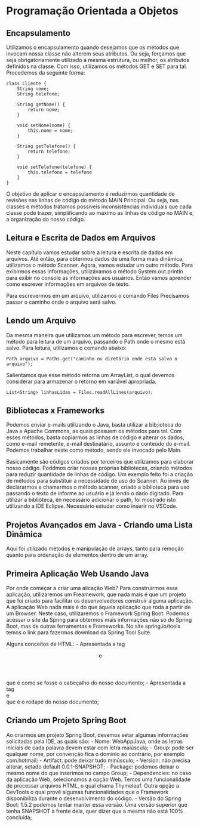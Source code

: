 # Programação Orientada a Objetos

## Encapsulamento

Utilizamos o encapsulamento quando desejamos que os métodos que invocam nossa classe não alterem seus atributos. Ou seja, forçamos que seja obrigatoriamente utilizado a mesma estrutura, ou melhor, os atributos definidos na classe. Com isso, utilizamos os métodos GET e SET para tal.
Procedemos da seguinte forma:

    class Cliente {
        String nome;
        String telefone;

        String getNome() {
            return nome;
        }

        void setNome(nome) {
            this.nome = nome;
        }

        String getTelefone() {
            return telefone;
        }

        void setTelefone(telefone) {
            this.telefone = telefone
        }
    }
O objetivo de aplicar o encapsulamento é reduzirmos quantidade de revisões nas linhas de código do método MAIN Principal. Ou seja, nas classes e métodos tratamos possíveis inconsistências individuais que cada classe pode trazer, simplificando ao máximo as linhas de código no MAIN e, a organização do nosso código.

## Leitura e Escrita de Dados em Arquivos

Neste capítulo vamos estudar sobre a leitura e escrita de dados em arquivos. Até então, para obtermos dados de uma forma mais dinâmica, utilizamos o método Scanner. Agora, vamos estudar um outro método. Para exibirmos essas informações, utilizávamos o método System.out.println para exibir no console as informações aos usuários.
Então vamos aprender como escrever informações em arquivos de texto.

Para escrevermos em um arquivo, utilizamos o comando Files
Precisamos passar o caminho onde o arquivo será salvo.

## Lendo um Arquivo

Da mesma maneira que utilizamos um método para escrever, temos um método para leitura de um arquivo, passando o Path onde o mesmo está salvo.
Para leitura, utilizamos o comando abaixo:

    Path arquivo = Paths.get("caminho ou diretório onde está salvo o arquivo");

Salientamos que esse método retorna um ArrayList, o qual devemos considerar para armazenar o retorno em variável apropriada.

    List<String> linhasLidas = Files.readAllLines(arquivo);

## Bibliotecas x Frameworks

Podemos enviar e-mails utilizando o Java, basta utilizar a bib;ioteca do Java e Apache Commons, as quais possuem os métodos para tal. Com esses métodos, basta copiarmos as linhas de código e alterar os dados, como e-mail remetente, e-mail destinatário, assunto e conteúdo do e-mail. Podemos trabalhar neste como método, sendo ele invocado pelo Main.

Basicamente são códigos criados por terceiros que utilizamos para elaborar nosso código.
Poddmos criar nossas próprias bibliotecas, criando métodos para reduzir quantidade de linhas de código. Um exemplo feito foi a criação de métodos para substituir a necessidade de uso do Scanner. Ao invés de declararmos e chamarmos o método scanner, criado a biblioteca para uso passando o texto de informe ao usuário e já lendo o dado digitado.
Para utilizar a biblioteca, én necessário adicionar o path, foi mostrado isto utilizando a IDE Eclipse. Necessário estudar como inserir no VSCode.

## Projetos Avançados em Java - Criando uma Lista Dinâmica

Aqui foi utilizado métodos e manipulação de arrays, tanto para remoção quanto para ordenação de elementos dentro de um array.

## Primeira Aplicação Web Usando Java

Por onde começar a criar uma alicação Web? Para construirmos essa aplicação, utilizaremos um Freamework, que nada mais é que um projeto que foi criado para facilitar os desenvolvedores construir alguma aplicação.
A aplicação Web nada mais é do que àquela aplicação que roda a partir de um Browser. Neste caso, utilizaremos o Framework Spring Boot. Podemos acessar o site da Spring para obtermos mais informações não só do Spring Boot, mas de outras ferramentas e Frameworks.
No site spring.io/tools temos o link para fazermos download da Spring Tool Suite.

Alguns conceitos de HTML:
    - Apresentada a tag <header> e </header> que é como se fosse o cabeçalho do nosso documento;
    - Apresentada a tag <footer> e </footer> que é o rodapé do nosso documento;

## Criando um Projeto Spring Boot

Ao criarmos um projeto Spring Boot, devemos setar algumas informações solicitadas pela IDE, as quais são:
    - Nome: WebAppJava, onde as letras iniciais de cada palavra devem estar com letra maiúscula;
    - Group: pode ser qualquer nome, por convenção fica o domínio ao contrário, por exemplo com.hotmail;
    - Artifact: pode deixar tudo minúsculo;
    - Version: não precisa alterar, setado default 0.0.1-SNAPSHOT;
    - Package: podemos deixar o mesmo nome do que inserimos no campo Group;
    - Dependencies: no caso da aplicação Web, selecionamos a opção Web. Temos uma funcionalidade de processar arquivos HTML, o qual chama Thymeleaf. Outra opção a DevTools o qual provê algumas funcionalidades que o Framework disponibiliza durante o desenvolvimento do código.
    - Versão do Spring Boot: 1.5.2 podemos tentar manter essa versão. Uma versão superior que tenha SNAPSHOT à frente dela, quer dizer que a mesma não está 100% concluída;
    
